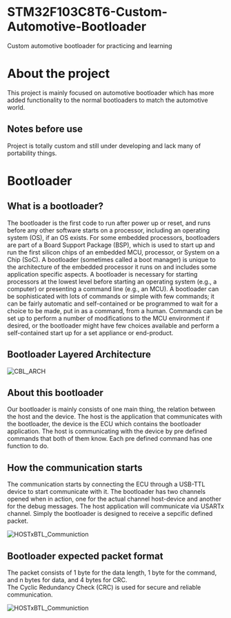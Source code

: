 # STM32F103C8T6-Custom-Automotive-Bootloader
Custom automotive bootloader for practicing and learning
# About the project
This project is mainly focused on automotive bootloader which has more added functionality to the normal bootloaders to match the automotive world.
## Notes before use
Project is totally custom and still under developing and lack many of portability things.
# Bootloader 
## What is a bootloader?
The bootloader is the first code to run after power up or reset, and runs before any other software starts on a processor, including an operating system (OS), if an OS exists. For some embedded processors, bootloaders are part of a Board Support Package (BSP), which is used to start up and run the first silicon chips of an embedded MCU, processor, or System on a Chip (SoC). A bootloader (sometimes called a boot manager) is unique to the architecture of the embedded processor it runs on and includes some application specific aspects. A bootloader is necessary for starting processors at the lowest level before starting an operating system (e.g., a computer) or presenting a command line (e.g., an MCU). A bootloader can be sophisticated with lots of commands or simple with few commands; it can be fairly automatic and self-contained or be programmed to wait for a choice to be made, put in as a command, from a human. Commands can be set up to perform a number of modifications to the MCU environment if desired, or the bootloader might have few choices available and perform a self-contained start up for a set appliance or end-product.
## Bootloader Layered Architecture
![CBL_ARCH](https://l.top4top.io/p_2489c7bob1.png)
## About this bootloader
Our bootloader is mainly consists of one main thing, the relation between the host and the device. The host is the application that communicates with the bootloader, the device is the ECU which contains the bootloader application. The host is communicating with the device by pre defined commands that both of them know. Each pre defined command has one function to do.
## How the communication starts
The communication starts by connecting the ECU through a USB-TTL device to start communicate with it. The bootloader has two channels opened when in action, one for the actual channel host-device and another for the debug messages. The host application will communicate via USARTx channel. Simply the bootloader is designed to receive a sepcific defined packet.  

![HOSTxBTL_Communiction](https://c.top4top.io/p_2489tqmvs1.png)

## Bootloader expected packet format
The packet consists of 1 byte for the data length, 1 byte for the command, and n bytes for data, and 4 bytes for CRC.  
The Cyclic Redundancy Check (CRC) is used for secure and reliable communication.  

![HOSTxBTL_Communiction](https://e.top4top.io/p_2489q5cbu1.png)
